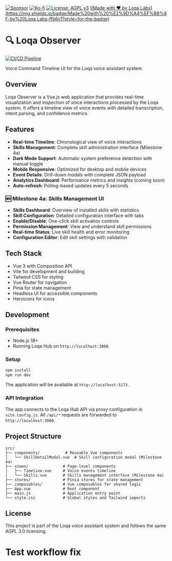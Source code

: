 [![Sponsor](https://img.shields.io/badge/Sponsor-Loqa-ff69b4?logo=githubsponsors&style=for-the-badge)](https://github.com/sponsors/annabarnes1138)
[![Ko-fi](https://img.shields.io/badge/Buy%20me%20a%20coffee-Ko--fi-FF5E5B?logo=ko-fi&logoColor=white&style=for-the-badge)](https://ko-fi.com/annabarnes)
[![License: AGPL v3](https://img.shields.io/badge/License-AGPL--3.0-blue?style=for-the-badge)](LICENSE)
[![Made with ❤️ by Loqa Labs](https://img.shields.io/badge/Made%20with%20%E2%9D%A4%EF%B8%8F-by%20Loqa Labs-ffb6c1?style=for-the-badge)](https://loqalabs.com)

# 🔍 Loqa Observer

[![CI/CD Pipeline](https://github.com/loqalabs/loqa-observer/actions/workflows/ci.yml/badge.svg)](https://github.com/loqalabs/loqa-observer/actions/workflows/ci.yml)

Voice Command Timeline UI for the Loqa voice assistant system.

## Overview

Loqa Observer is a Vue.js web application that provides real-time visualization and inspection of voice interactions processed by the Loqa system. It offers a timeline view of voice events with detailed transcription, intent parsing, and confidence metrics.

## Features

- **Real-time Timeline**: Chronological view of voice interactions
- **Skills Management**: Complete skill administration interface (Milestone 4a)
- **Dark Mode Support**: Automatic system preference detection with manual toggle
- **Mobile Responsive**: Optimized for desktop and mobile devices
- **Event Details**: Drill-down modals with complete JSON payload
- **Analytics Dashboard**: Performance metrics and insights (coming soon)
- **Auto-refresh**: Polling-based updates every 5 seconds

### 🆕 Milestone 4a: Skills Management UI

- **Skills Dashboard**: Overview of installed skills with statistics
- **Skill Configuration**: Detailed configuration interface with tabs
- **Enable/Disable**: One-click skill activation controls
- **Permission Management**: View and understand skill permissions
- **Real-time Status**: Live skill health and error monitoring
- **Configuration Editor**: Edit skill settings with validation

## Tech Stack

- Vue 3 with Composition API
- Vite for development and building
- Tailwind CSS for styling
- Vue Router for navigation
- Pinia for state management
- Headless UI for accessible components
- Heroicons for icons

## Development

### Prerequisites

- Node.js 18+
- Running Loqa Hub on `http://localhost:3000`

### Setup

```bash
npm install
npm run dev
```

The application will be available at `http://localhost:5173`.

### API Integration

The app connects to the Loqa Hub API via proxy configuration in `vite.config.js`. All `/api/*` requests are forwarded to `http://localhost:3000`.

## Project Structure

```
src/
├── components/           # Reusable Vue components
│   └── SkillDetailModal.vue  # Skill configuration modal (Milestone 4a)
├── views/               # Page-level components
│   ├── Timeline.vue     # Voice events timeline
│   └── Skills.vue       # Skills management interface (Milestone 4a)
├── stores/              # Pinia stores for state management
├── composables/         # Vue composables for shared logic
├── App.vue              # Root component
├── main.js              # Application entry point
└── style.css            # Global styles and Tailwind imports
```

## License

This project is part of the Loqa voice assistant system and follows the same AGPL 3.0 licensing. 
 
 
# Test workflow fix
